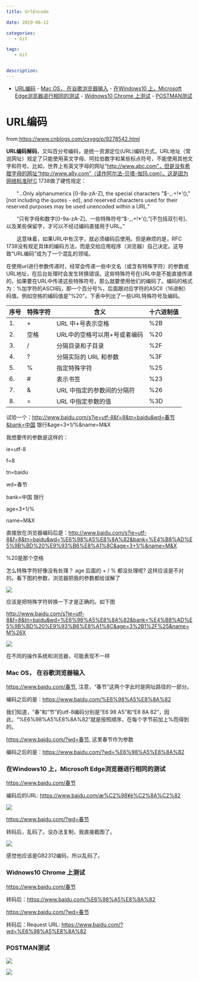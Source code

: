 ```yaml
---
title: UrlEncode

date: 2019-06-12

categories: 
   - Git

tags: 
   - Git 


description: ​
---
```



<!-- TOC -->

- [URL编码](#url编码)
        - [Mac OS， 在谷歌浏览器输入](#mac-os-在谷歌浏览器输入)
        - [在Windows10 上，Microsoft Edge浏览器进行相同的测试](#在windows10-上microsoft-edge浏览器进行相同的测试)
        - [Widnows10  Chrome 上测试](#widnows10--chrome-上测试)
        - [POSTMAN测试](#postman测试)

<!-- /TOC -->


# URL编码



from:https://www.cnblogs.com/cxygg/p/9278542.html



**URL编码解码**，又叫百分号编码，是统一资源定位(URL)编码方式。URL地址（常说网址）规定了只能使用英文字母、阿拉伯数字和某些标点符号，不能使用其他文字和符号。比如，世界上有英文字母的网址“http://www.abc.com”，但是没有希腊字母的网址“http://www.aβγ.com”（读作阿尔法-贝塔-伽玛.com）。这是因为网络标准RFC 1738做了硬性规定：

　　"...Only alphanumerics [0-9a-zA-Z], the special characters "$-_.+!*'()," [not including the quotes - ed], and reserved characters used for their reserved purposes may be used unencoded within a URL."

　　“只有字母和数字[0-9a-zA-Z]、一些特殊符号“$-_.+!*'(),”[不包括双引号]、以及某些保留字，才可以不经过编码直接用于URL。”

　　这意味着，如果URL中有汉字，就必须编码后使用。但是麻烦的是，RFC 1738没有规定具体的编码方法，而是交给应用程序（浏览器）自己决定。这导致“URL编码”成为了一个混乱的领域。

​    在使用url进行参数传递时，经常会传递一些中文名（或含有特殊字符）的参数或URL地址，在后台处理时会发生转换错误。这些特殊符号在URL中是不能直接传递的，如果要在URL中传递这些特殊符号，那么就要使用他们的编码了。编码的格式为：%加字符的ASCII码，即一个百分号%，后面跟对应字符的ASCII（16进制）码值。例如空格的编码值是"%20"。下表中列出了一些URL特殊符号及编码。

 

| 序号 | 特殊字符 | 含义                         | 十六进制值 |
| ---- | -------- | ---------------------------- | ---------- |
| 1.   | +        | URL 中+号表示空格            | %2B        |
| 2.   | 空格     | URL中的空格可以用+号或者编码 | %20        |
| 3.   | /        | 分隔目录和子目录             | %2F        |
| 4.   | ?        | 分隔实际的 URL 和参数        | %3F        |
| 5.   | %        | 指定特殊字符                 | %25        |
| 6.   | #        | 表示书签                     | %23        |
| 7.   | &        | URL 中指定的参数间的分隔符   | %26        |
| 8.   | =        | URL 中指定参数的值           | %3D        |







试验一个：http://www.baidu.com/s?ie=utf-8&f=8&tn=baidu&wd=春节&bank=中国 银行&age=3+1/%&name=M&X

我想要传的参数是这样的：

ie=utf-8

f=8

tn=baidu

wd=春节

bank=中国 银行

age=3+1/%

name=M&X



直接放在浏览器编码后是：http://www.baidu.com/s?ie=utf-8&f=8&tn=baidu&wd=%E6%98%A5%E8%8A%82&bank=%E4%B8%AD%E5%9B%BD%20%E9%93%B6%E8%A1%8C&age=3+1/%&name=M&X

%20是那个空格

怎么特殊字符好像没有处理？ age 后面的   +   /  %  都没处理呢? 这样应该是不对的。看下图的参数，浏览器把我的参数都给误解了

![](https://cdn.jsdelivr.net/gh/fanshanhong/note-image/URLEncode1.png)

应该是把特殊字符转换一下才是正确的。如下图

http://www.baidu.com/s?ie=utf-8&f=8&tn=baidu&wd=%E6%98%A5%E8%8A%82&bank=%E4%B8%AD%E5%9B%BD%20%E9%93%B6%E8%A1%8C&age=3%2B1%2F%25&name=M%26X

![](https://cdn.jsdelivr.net/gh/fanshanhong/note-image/URLEncode2.png)





在不同的操作系统和浏览器，可能表现不一样



### Mac OS， 在谷歌浏览器输入

https://www.baidu.com/春节, 注意，“春节”这两个字此时是网址路径的一部分。

编码之后的是：https://www.baidu.com/%E6%98%A5%E8%8A%82

我们知道，“春”和“节”的utf-8编码分别是“E6 98 A5”和“E8 8A 82”，因此，“%E6%98%A5%E8%8A%82”就是按照顺序，在每个字节前加上%而得到的。





https://www.baidu.com/?wd=春节, 这里春节作为参数

编码之后的是：https://www.baidu.com/?wd=%E6%98%A5%E8%8A%82





###  在Windows10 上，Microsoft Edge浏览器进行相同的测试   

https://www.baidu.com/春节

编码后的URL: https://www.baidu.com/æ%C2%98¥è%C2%8A%C2%82

![](https://cdn.jsdelivr.net/gh/fanshanhong/note-image/URLEncode_win10_Microsoft_Edge.png)


  https://www.baidu.com/?wd=春节

转码后，乱码了。没办法复制，我直接截图了。



![](https://cdn.jsdelivr.net/gh/fanshanhong/note-image/URLEncode_win10_Microsoft_Edge2.png)


感觉他应该是GB2312编码，所以乱码了。



### Widnows10  Chrome 上测试



https://www.baidu.com/春节

转码后：https://www.baidu.com/%E6%98%A5%E8%8A%82



https://www.baidu.com/?wd=春节

转码后：Request URL: https://www.baidu.com/?wd=%E6%98%A5%E8%8A%82





### POSTMAN测试



![](https://cdn.jsdelivr.net/gh/fanshanhong/note-image/URLEncode_postman1.png)




![](https://cdn.jsdelivr.net/gh/fanshanhong/note-image/URLEncode_postman2.png)
 
